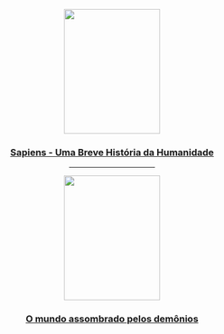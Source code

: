 <center>
<p>
  <a href="https://www.amazon.com.br/Sapiens-Uma-Breve-Hist%C3%B3ria-Humanidade/dp/8525432180/ref=sr_1_5?__mk_pt_BR=%C3%85M%C3%85%C5%BD%C3%95%C3%91&dchild=1&keywords=sapies&qid=1615512217&sr=8-5" title="Sapiens">
    <img src="https://images-na.ssl-images-amazon.com/images/I/51fuvXO6wvL._SX346_BO1,204,203,200_.jpg" height="221" width="170" />
    <h3> Sapiens - Uma Breve História da Humanidade </h3>
  </a>
</p>

<HR WIDTH=30% NOSHADE>

<p>
  <a href="https://www.amazon.com.br/mundo-assombrado-pelos-dem%C3%B4nios/dp/853590834X/ref=sr_1_1?__mk_pt_BR=%C3%85M%C3%85%C5%BD%C3%95%C3%91&crid=SA2T7XJIQD2K&dchild=1&keywords=carl+sagan&qid=1615512934&sprefix=carl+sa%2Caps%2C283&sr=8-1" title="O mundo assombrado pelos demônios">
    <img src="https://images-na.ssl-images-amazon.com/images/I/51KR6ez4eFL._SX345_BO1,204,203,200_.jpg" height="221" width="170" />
    <h3>O mundo assombrado pelos demônios</h3>
  </a>
</p>
</center>
